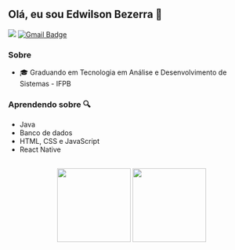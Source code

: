## Olá, eu sou Edwilson Bezerra 👋

<a href="https://www.linkedin.com/in/edwilson-bezerra-1177bb213/" target="_blank" rel="noopener"><img src="https://img.shields.io/badge/LinkedIn-0077B5?style=for-the-badge&logo=linkedin&logoColor=white"></a>
[![Gmail Badge](https://img.shields.io/badge/Gmail-D14836?style=for-the-badge&logo=gmail&logoColor=white)](mailto:edwilson1350@gmail.com)

### Sobre

* 🎓 Graduando em Tecnologia em Análise e Desenvolvimento de Sistemas - IFPB

### Aprendendo sobre 🔍
* Java
* Banco de dados
* HTML, CSS e JavaScript
* React Native

##

<div align="center">
  <img height="150em" src="https://github-readme-stats.vercel.app/api?username=edwilsonb&show_icons=true&theme=tokyonight&include_all_commits=true&count_private=true"/>
  <img height="150em" src="https://github-readme-stats.vercel.app/api/top-langs/?username=edwilsonb&layout=compact&langs_count=7&theme=tokyonight"/>
</div>
